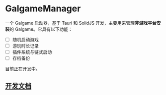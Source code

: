 # GalgameManager

一个 Galgame 启动器，基于 Tauri 和 SolidJS 开发，主要用来管理**非游戏平台安装**的 Galgame。它具有以下功能：

- [ ] 随机启动游戏
- [ ] 游玩时长记录
- [ ] 插件系统与链式启动
- [ ] 存档备份

目前正在开发中。

## [开发文档](./docs/dev.md)
